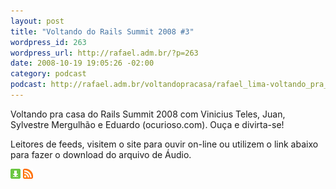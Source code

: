 ```yaml
--- 
layout: post
title: "Voltando do Rails Summit 2008 #3"
wordpress_id: 263
wordpress_url: http://rafael.adm.br/?p=263
date: 2008-10-19 19:05:26 -02:00
category: podcast
podcast: http://rafael.adm.br/voltandopracasa/rafael_lima-voltando_pra_casa-0027.mp3
---
```

Voltando pra casa do Rails Summit 2008 com Vinicius Teles, Juan, Sylvestre Mergulhão e Eduardo (ocurioso.com). Ouça e divirta-se!

Leitores de feeds, visitem o site para ouvir on-line ou utilizem o link abaixo para fazer o download do arquivo de Áudio.

<a class="noborder" href="http://rafael.adm.br/voltandopracasa/rafael_lima-voltando_pra_casa-0027.mp3" title="Download"><img src="/images/download_green.gif" border="0" alt="Download" /></a> <a class="noborder" href="http://feeds.feedburner.com/rafael_lima_podcast" title="RSS"><img src="/images/icn-feed-16x16.png" border="0" alt="RSS" /></a>

